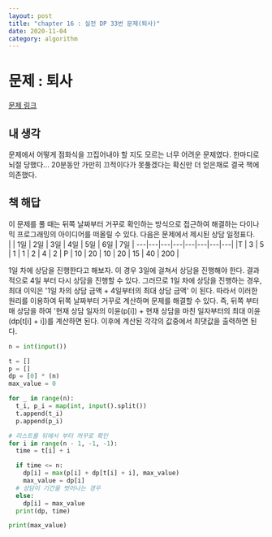 ```yaml
---
layout: post
title: "chapter 16 : 실전 DP 33번 문제(퇴사)"
date: 2020-11-04
category: algorithm
---
```

# 문제 : 퇴사
[문제 링크](https://www.acmicpc.net/problem/14501)

## 내 생각
문제에서 어떻게 점화식을 끄집어내야 할 지도 모르는 너무 어려운 문제였다. 한마디로 뇌절 당했다... 20분동안 가만히 끄적이다가 못풀겠다는 확신만 더 얻은채로 결국 책에 의존했다.   

## 책 해답
이 문제를 풀 때는 뒤쪽 날짜부터 거꾸로 확인하는 방식으로 접근하여 해결하는 다이나믹 프로그래밍의 아이디어를 떠올릴 수 있다. 다음은 문제에서 제시된 상담 일정표다.   
|   | 1일 | 2일 | 3일 | 4일 | 5일 | 6일 | 7일 |
---|---|---|---|---|---|---|---| 
|T | 3 | 5 | 1 | 1 | 2 | 4 | 2 |
P | 10 | 20 | 10 | 20 | 15 | 40 | 200 |  

1일 차에 상담을 진행한다고 해보자. 이 경우 3일에 걸쳐서 상담을 진행해야 한다. 결과적으로 4일 부터 다시 상담을 진행할 수 있다. 그러므로 1일 차에 상담을 진행하는 경우, 최대 이익은 '1일 차의 상담 금액 + 4일부터의 최대 상담 금액' 이 된다. 따라서 이러한 원리를 이용하여 뒤쪽 날짜부터 거꾸로 계산하며 문제를 해결할 수 있다. 즉, 뒤쪽 부터 매 상담을 하여 '현재 상담 일자의 이윤(p[i]) + 현재 상담을 마친 일자부터의 최대 이윤(dp[t[i] + i])를 계산하면 된다. 이후에 계산된 각각의 값중에서 최댓값을 출력하면 된다.
```python
n = int(input())

t = []
p = []
dp = [0] * (n)
max_value = 0

for _ in range(n):
  t_i, p_i = map(int, input().split())
  t.append(t_i)
  p.append(p_i)

# 리스트를 뒤에서 부터 꺼꾸로 확인
for i in range(n - 1, -1, -1):
  time = t[i] + i

  if time <= n:
    dp[i] = max(p[i] + dp[t[i] + i], max_value)
    max_value = dp[i]
  # 상담이 기간을 벗어나는 경우
  else:
    dp[i] = max_value
  print(dp, time)

print(max_value)
```
